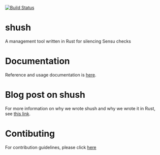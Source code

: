 [![Build Status](https://travis-ci.org/threatstack/shush.svg?branch=master)](https://travis-ci.org/threatstack/shush)

# shush
A management tool written in Rust for silencing Sensu checks

# Documentation
Reference and usage documentation is [here](https://docs.rs/crate/shush/0.1.5).

# Blog post on shush
For more information on why we wrote shush and why we wrote it in Rust, see [this link](https://www.threatstack.com/blog/how-we-integrated-rust-into-threat-stacks-operations-workflow/).

# Contibuting
For contribution guidelines, please click [here](CONTRIBUTING.md)
